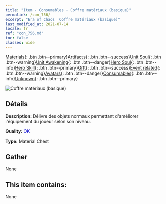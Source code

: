 ```yaml
---
title: "Item - Consumables - Coffre matériaux (basique)"
permalink: /con_756/
excerpt: "Era of Chaos  Coffre matériaux (basique)"
last_modified_at: 2021-07-14
locale: fr
ref: "con_756.md"
toc: false
classes: wide
---
```

 [Materials](/ItemsFR/){: .btn .btn--primary}[Artifacts](/ItemsFR/Artifacts/){: .btn .btn--success}[Unit Soul](/ItemsFR/UnitSoul/){: .btn .btn--warning}[Unit Awakening](/ItemsFR/UnitAwakening/){: .btn .btn--danger}[Hero Soul](/ItemsFR/HeroSoul/){: .btn .btn--info}[Hero Skill](/ItemsFR/HeroSkill/){: .btn .btn--primary}[Gift](/ItemsFR/Gift/){: .btn .btn--success}[Event related](/ItemsFR/Events/){: .btn .btn--warning}[Avatars](/ItemsFR/Avatars/){: .btn .btn--danger}[Consumables](/ItemsFR/Consumables/){: .btn .btn--info}[Unknown](/ItemsFR/Unknown/){: .btn .btn--primary}

 ![Coffre matériaux (basique)](/images/t/i_304002.png)

## Détails
 **Description:** Délivre des objets normaux permettant d'améliorer l'équipement du joueur selon son niveau.

 **Quality:** <span style="color: #0000CD">OK</span>

 **Type:** Material Chest

## Gather

  None

## This item contains:

  None

